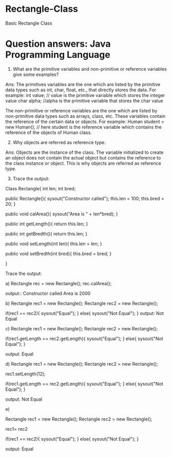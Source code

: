 # Rectangle-Class
Basic Rectangle Class

# Question answers: Java Programming Language

1.	What are the primitive variables and non-primitive or reference variables give some examples?

Ans: The primitives variables are the one which are listed by the primitive data types such as int, char, float, etc., that directly stores the data. For example: 
                     int value; // value is the primitive variable which stores the integer value
                     char alpha; //alpha is the primitive variable that stores the char value

  The non-primitive or reference variables are the one which are listed by non-primitive data types such as arrays, class, etc. These variables contain the reference of the certain data or objects. For example:
Human student = new Human(); // here student is the reference variable which contains the reference of the objects of Human class.

2.	Why objects are referred as reference type.

Ans: Objects are the instance of the class. The variable initialized to create an object does not contain the actual object but contains the reference to the class instance or object. This is why objects are referred as reference type.

3.	Trace the output:


Class Rectangle{
int len;
int bred;


public Rectangle(){
sysout("Constructor called");
this.len = 100;
this.bred = 20;
} 


public void  calArea(){
sysout("Area is " + len*bred);
}

public int getLength(){
	return this.len;
}

public int getBredth(){
	return this.len;
}

public void setLength(int len){
this.len = len;
}

public void setBredth(int bred){
this.bred = bred;
}

}

Trace the output:

a) 
Rectangle rec = new Rectangle();
rec.calArea();

output:: 
Constructor called
Area is 2000

b)
Rectangle rec1 = new Rectangle();
Rectangle rec2 = new Rectangle();

if(rec1 == rec2){
sysout("Equal");
}
else{
sysout("Not Equal");
}
output: 
Not Equal

c) 
Rectangle rec1 = new Rectangle();
Rectangle rec2 = new Rectangle();


if(rec1.getLength == rec2.getLength){
sysout("Equal");
}
else{
sysout("Not Equal");
}

output:
Equal

d) 
Rectangle rec1 = new Rectangle();
Rectangle rec2 = new Rectangle();

rec1.setLength(12);

if(rec1.getLength == rec2.getLength){
sysout("Equal");
}
else{
sysout("Not Equal");
}

output:
Not Equal

e)
 
Rectangle rec1 = new Rectangle();
Rectangle rec2 = new Rectangle();

rec1= rec2

if(rec1 == rec2){
sysout("Equal");
}
else{
sysout("Not Equal");
}

output:
Equal






